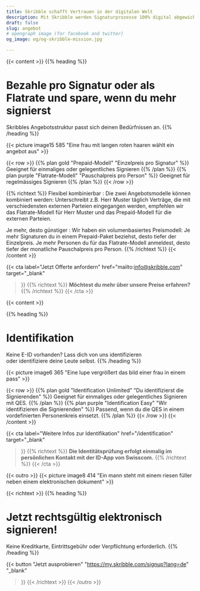 ```yaml
---
title: Skribble schafft Vertrauen in der digitalen Welt
description: Mit Skribble werden Signaturprozesse 100% digital abgewickelt, basierend auf der qualifizierten elektronischen Signatur “QES” - die e-Unterschrift, die vor Schweizer und EU Gesetz der handschriftlichen Unterschrift gleichgestellt ist.
draft: false
slug: angebot
# opengraph image (for facebook and twitter)
og_image: og/og-skribble-mission.jpg

---
```


{{< content >}}
{{% heading %}}
# Bezahle pro Signatur oder als Flatrate und spare, wenn du mehr signierst
Skribbles Angebotsstruktur passt sich deinen Bedürfnissen an.
{{% /heading %}}

{{< picture image15 585 "Eine frau mit langen roten haaren wählt ein angebot aus" >}}

{{< row >}}
{{% plan gold "Prepaid-Modell" "Einzelpreis pro Signatur" %}}
Geeignet für einmaliges oder gelegentliches Signieren
{{% /plan %}}
{{% plan purple "Flatrate-Modell" "Pauschalpreis pro Person" %}}
Geeignet für regelmässiges Signieren
{{% /plan %}}
{{< /row >}}

{{% richtext %}}
Flexibel kombinierbar
: Die zwei Angebotsmodelle können kombiniert werden: Unterschreibt z.B. Herr Muster täglich Verträge, die mit verschiedensten externen Parteien eingegangen werden, empfehlen wir das Flatrate-Modell für Herr Muster und das Prepaid-Modell für die externen Parteien.

Je mehr, desto günstiger
: Wir haben ein volumenbasiertes Preismodell: Je mehr Signaturen du in einem Prepaid-Paket beziehst, desto tiefer der Einzelpreis. Je mehr Personen du für das Flatrate-Modell anmeldest, desto tiefer der monatliche Pauschalpreis pro Person.
{{% /richtext %}}
{{< /content >}}

{{< cta
  label="Jetzt Offerte anfordern"
  href="mailto:info@skribble.com"
  target="_blank"
>}}
{{% richtext %}}
**Möchtest du mehr über unsere Preise erfahren?**
{{% /richtext %}}
{{< /cta >}}

{{< content >}}

{{% heading %}}
# Identifikation
Keine E-ID vorhanden? Lass dich von uns identifizieren <br class="hide-for-mobile">oder identifiziere deine Leute selbst.
{{% /heading %}}

{{< picture image6 365 "Eine lupe vergrößert das bild einer frau in einem pass" >}}

{{< row >}}
{{% plan gold "Identification Unlimited" "Du identifizierst die Signierenden" %}}
Geeignet für einmaliges oder gelegentliches Signieren mit QES.
{{% /plan %}}
{{% plan purple "Identification Easy" "Wir identifizieren die Signierenden" %}}
Passend, wenn du die QES in einem vordefinierten Personenkreis einsetzt.
{{% /plan %}}
{{< /row >}}
{{< /content >}}

{{< cta
  label="Weitere Infos zur Identifikation"
  href="/identification"
  target="_blank"
>}}
{{% richtext %}}
**Die Identitätsprüfung erfolgt einmalig im persönlichen Kontakt mit der ID-App von Swisscom.**
{{% /richtext %}}
{{< /cta >}}

{{< outro >}}
{{< picture image8 414 "Ein mann steht mit einem riesen füller neben einem elektronischen dokument" >}}

{{< richtext >}}
{{% heading %}}
# Jetzt rechtsgültig elektronisch signieren!
Keine Kreditkarte, Eintrittsgebühr oder Verpflichtung erforderlich.
{{% /heading %}}

{{< button
  "Jetzt ausprobieren"
  "https://my.skribble.com/signup?lang=de"
  "_blank"
>}}
{{< /richtext >}}
{{< /outro >}}
